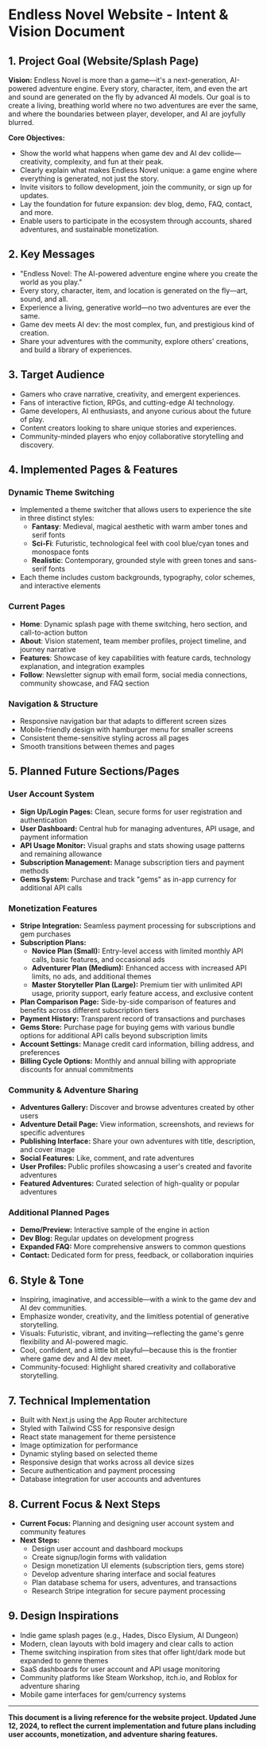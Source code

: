 # Endless Novel Website - Intent & Vision Document

## 1. Project Goal (Website/Splash Page)

**Vision:**
Endless Novel is more than a game—it's a next-generation, AI-powered adventure engine. Every story, character, item, and even the art and sound are generated on the fly by advanced AI models. Our goal is to create a living, breathing world where no two adventures are ever the same, and where the boundaries between player, developer, and AI are joyfully blurred.

**Core Objectives:**
*   Show the world what happens when game dev and AI dev collide—creativity, complexity, and fun at their peak.
*   Clearly explain what makes Endless Novel unique: a game engine where everything is generated, not just the story.
*   Invite visitors to follow development, join the community, or sign up for updates.
*   Lay the foundation for future expansion: dev blog, demo, FAQ, contact, and more.
*   Enable users to participate in the ecosystem through accounts, shared adventures, and sustainable monetization.

## 2. Key Messages
*   "Endless Novel: The AI-powered adventure engine where you create the world as you play."
*   Every story, character, item, and location is generated on the fly—art, sound, and all.
*   Experience a living, generative world—no two adventures are ever the same.
*   Game dev meets AI dev: the most complex, fun, and prestigious kind of creation.
*   Share your adventures with the community, explore others' creations, and build a library of experiences.

## 3. Target Audience
*   Gamers who crave narrative, creativity, and emergent experiences.
*   Fans of interactive fiction, RPGs, and cutting-edge AI technology.
*   Game developers, AI enthusiasts, and anyone curious about the future of play.
*   Content creators looking to share unique stories and experiences.
*   Community-minded players who enjoy collaborative storytelling and discovery.

## 4. Implemented Pages & Features

### Dynamic Theme Switching
*   Implemented a theme switcher that allows users to experience the site in three distinct styles:
    *   **Fantasy**: Medieval, magical aesthetic with warm amber tones and serif fonts
    *   **Sci-Fi**: Futuristic, technological feel with cool blue/cyan tones and monospace fonts
    *   **Realistic**: Contemporary, grounded style with green tones and sans-serif fonts
*   Each theme includes custom backgrounds, typography, color schemes, and interactive elements

### Current Pages
*   **Home**: Dynamic splash page with theme switching, hero section, and call-to-action button
*   **About**: Vision statement, team member profiles, project timeline, and journey narrative
*   **Features**: Showcase of key capabilities with feature cards, technology explanation, and integration examples
*   **Follow**: Newsletter signup with email form, social media connections, community showcase, and FAQ section

### Navigation & Structure
*   Responsive navigation bar that adapts to different screen sizes
*   Mobile-friendly design with hamburger menu for smaller screens
*   Consistent theme-sensitive styling across all pages
*   Smooth transitions between themes and pages

## 5. Planned Future Sections/Pages

### User Account System
*   **Sign Up/Login Pages:** Clean, secure forms for user registration and authentication
*   **User Dashboard:** Central hub for managing adventures, API usage, and payment information
*   **API Usage Monitor:** Visual graphs and stats showing usage patterns and remaining allowance
*   **Subscription Management:** Manage subscription tiers and payment methods
*   **Gems System:** Purchase and track "gems" as in-app currency for additional API calls

### Monetization Features
*   **Stripe Integration:** Seamless payment processing for subscriptions and gem purchases
*   **Subscription Plans:** 
    *   **Novice Plan (Small):** Entry-level access with limited monthly API calls, basic features, and occasional ads
    *   **Adventurer Plan (Medium):** Enhanced access with increased API limits, no ads, and additional themes
    *   **Master Storyteller Plan (Large):** Premium tier with unlimited API usage, priority support, early feature access, and exclusive content
*   **Plan Comparison Page:** Side-by-side comparison of features and benefits across different subscription tiers
*   **Payment History:** Transparent record of transactions and purchases
*   **Gems Store:** Purchase page for buying gems with various bundle options for additional API calls beyond subscription limits
*   **Account Settings:** Manage credit card information, billing address, and preferences
*   **Billing Cycle Options:** Monthly and annual billing with appropriate discounts for annual commitments

### Community & Adventure Sharing
*   **Adventures Gallery:** Discover and browse adventures created by other users
*   **Adventure Detail Page:** View information, screenshots, and reviews for specific adventures
*   **Publishing Interface:** Share your own adventures with title, description, and cover image
*   **Social Features:** Like, comment, and rate adventures
*   **User Profiles:** Public profiles showcasing a user's created and favorite adventures
*   **Featured Adventures:** Curated selection of high-quality or popular adventures

### Additional Planned Pages
*   **Demo/Preview:** Interactive sample of the engine in action
*   **Dev Blog:** Regular updates on development progress
*   **Expanded FAQ:** More comprehensive answers to common questions
*   **Contact:** Dedicated form for press, feedback, or collaboration inquiries

## 6. Style & Tone
*   Inspiring, imaginative, and accessible—with a wink to the game dev and AI dev communities.
*   Emphasize wonder, creativity, and the limitless potential of generative storytelling.
*   Visuals: Futuristic, vibrant, and inviting—reflecting the game's genre flexibility and AI-powered magic.
*   Cool, confident, and a little bit playful—because this is the frontier where game dev and AI dev meet.
*   Community-focused: Highlight shared creativity and collaborative storytelling.

## 7. Technical Implementation
*   Built with Next.js using the App Router architecture
*   Styled with Tailwind CSS for responsive design
*   React state management for theme persistence
*   Image optimization for performance
*   Dynamic styling based on selected theme
*   Responsive design that works across all device sizes
*   Secure authentication and payment processing
*   Database integration for user accounts and adventures

## 8. Current Focus & Next Steps
*   **Current Focus:** Planning and designing user account system and community features
*   **Next Steps:**
    *   Design user account and dashboard mockups
    *   Create signup/login forms with validation
    *   Design monetization UI elements (subscription tiers, gems store)
    *   Develop adventure sharing interface and social features
    *   Plan database schema for users, adventures, and transactions
    *   Research Stripe integration for secure payment processing

## 9. Design Inspirations
*   Indie game splash pages (e.g., Hades, Disco Elysium, AI Dungeon)
*   Modern, clean layouts with bold imagery and clear calls to action
*   Theme switching inspiration from sites that offer light/dark mode but expanded to genre themes
*   SaaS dashboards for user account and API usage monitoring
*   Community platforms like Steam Workshop, itch.io, and Roblox for adventure sharing
*   Mobile game interfaces for gem/currency systems

---

**This document is a living reference for the website project. Updated June 12, 2024, to reflect the current implementation and future plans including user accounts, monetization, and adventure sharing features.** 